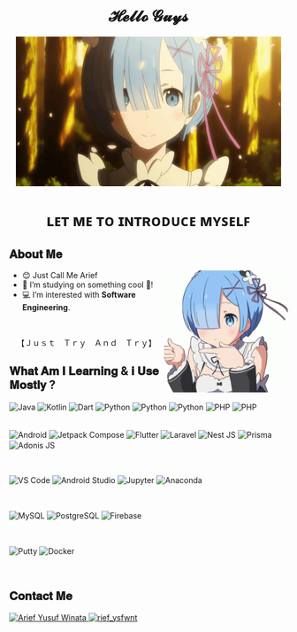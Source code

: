 <h1 align="center">𝓗𝓮𝓵𝓵𝓸 𝓖𝓾𝔂𝓼</h1> 

<div align="center">
  <img src="/assets/rem-wall.gif" />
</div>
 
<h1 align="center">ʟᴇᴛ ᴍᴇ ᴛᴏ ɪɴᴛʀᴏᴅᴜᴄᴇ ᴍʏꜱᴇʟꜰ</h1>

<h2>𝐀𝐛𝐨𝐮𝐭 𝐌𝐞</h2>

<img src="/assets/rem-profile.gif" align="right" height="220" /> 

<ul>
  <li>😊 Just Call Me Arief</li>
  <li>🔭 I’m studying on something cool 🚀!</li>
  <li>💻 I’m interested with <b>Software Engineering</b>.</li>
</ul>

<br />

<p align="center">【Ｊｕｓｔ　Ｔｒｙ　Ａｎｄ　Ｔｒｙ】</p> 

<h2>𝐖𝐡𝐚𝐭 𝐀𝐦 𝐈 𝐋𝐞𝐚𝐫𝐧𝐢𝐧𝐠 & 𝐢 𝐔𝐬𝐞 𝐌𝐨𝐬𝐭𝐥𝐲 ?</h2>

<div style="display: inline_block">
  <img
    align="center"
    alt="Java"
    height="30"
    width="40"
    src="https://cdn.jsdelivr.net/gh/devicons/devicon/icons/java/java-original.svg"
  />
  <img
    align="center"
    alt="Kotlin"
    height="30"
    width="40"
    src="https://cdn.jsdelivr.net/gh/devicons/devicon/icons/kotlin/kotlin-original.svg"
  />
  <img
    align="center"
    alt="Dart"
    height="30"
    width="40"
    src="https://cdn.jsdelivr.net/gh/devicons/devicon/icons/dart/dart-original.svg"
  />
  <img
    align="center"
    alt="Python"
    height="30"
    width="40"
    src="https://cdn.jsdelivr.net/gh/devicons/devicon/icons/python/python-original.svg"
  />
  <img
    align="center"
    alt="Python"
    height="30"
    width="40"
    src="https://cdn.jsdelivr.net/gh/devicons/devicon/icons/javascript/javascript-original.svg"
  />
  <img
    align="center"
    alt="Python"
    height="30"
    width="40"
    src="https://cdn.jsdelivr.net/gh/devicons/devicon/icons/typescript/typescript-original.svg"
  />
  <img
    align="center"
    alt="PHP"
    height="30"
    width="40"
    src="https://cdn.jsdelivr.net/gh/devicons/devicon/icons/php/php-original.svg"
  />
    <img
    align="center"
    alt="PHP"
    height="30"
    width="40"
    src="https://cdn.jsdelivr.net/gh/devicons/devicon/icons/go/go-original.svg"
  />
  
  <br />
  <br />
  
  <img
    align="center"
    alt="Android"
    height="30"
    width="40"
    src="https://cdn.jsdelivr.net/gh/devicons/devicon/icons/android/android-original.svg"
  />
    <img
    align="center"
    alt="Jetpack Compose"
    height="30"
    width="40"
    src="https://cdn.jsdelivr.net/gh/devicons/devicon/icons/jetpackcompose/jetpackcompose-original.svg"
  />
  <img
    align="center"
    alt="Flutter"
    height="30"
    width="40"
    src="https://cdn.jsdelivr.net/gh/devicons/devicon/icons/flutter/flutter-original.svg"
  />
  <img
    align="center"
    alt="Laravel"
    height="30"
    width="40"
    src="https://cdn.jsdelivr.net/gh/devicons/devicon/icons/laravel/laravel-original.svg"
  />
  <img
    align="center"
    alt="Nest JS"
    height="30"
    width="40"
    src="https://cdn.jsdelivr.net/gh/devicons/devicon/icons/nestjs/nestjs-original.svg"
  />
    <img
    align="center"
    alt="Prisma"
    height="30"
    width="40"
    src="https://cdn.jsdelivr.net/gh/devicons/devicon/icons/prisma/prisma-original.svg"
  />
  <img
    align="center"
    alt="Adonis JS"
    height="30"
    width="40"
    src="https://cdn.jsdelivr.net/gh/devicons/devicon/icons/adonisjs/adonisjs-original.svg"
  />
</div>

  <br />

  <img
    align="center"
    alt="VS Code"
    height="30"
    width="40"
    src="https://cdn.jsdelivr.net/gh/devicons/devicon/icons/vscode/vscode-original.svg"
  />
  <img
    align="center"
    alt="Android Studio"
    height="30"
    width="40"
    src="https://cdn.jsdelivr.net/gh/devicons/devicon/icons/androidstudio/androidstudio-original.svg"
  />
  <img
    align="center"
    alt="Jupyter"
    height="30"
    width="40"
    src="https://cdn.jsdelivr.net/gh/devicons/devicon/icons/jupyter/jupyter-original.svg"
  />
  <img
    align="center"
    alt="Anaconda"
    height="30"
    width="40"
    src="https://cdn.jsdelivr.net/gh/devicons/devicon/icons/anaconda/anaconda-original.svg"
  />

  <br />

  <img
    align="center"
    alt="MySQL"
    height="30"
    width="40"
    src="https://cdn.jsdelivr.net/gh/devicons/devicon/icons/mysql/mysql-original.svg"
  />
    <img
    align="center"
    alt="PostgreSQL"
    height="30"
    width="40"
    src="https://cdn.jsdelivr.net/gh/devicons/devicon/icons/postgresql/postgresql-original.svg"
  />
  <img
    align="center"
    alt="Firebase"
    height="30"
    width="40"
    src="https://cdn.jsdelivr.net/gh/devicons/devicon/icons/firebase/firebase-original.svg"
  />
</div>

  <br />

  <img
    align="center"
    alt="Putty"
    height="30"
    width="40"
    src="https://cdn.jsdelivr.net/gh/devicons/devicon/icons/putty/putty-original.svg"
  />
    <img
    align="center"
    alt="Docker"
    height="30"
    width="40"
    src="https://cdn.jsdelivr.net/gh/devicons/devicon/icons/docker/docker-original.svg"
  />

<br />

<h2>𝐂𝐨𝐧𝐭𝐚𝐜𝐭 𝐌𝐞</h2>

<div>
  <a href="https://www.linkedin.com/in/arief-yusuf-winata-71a325204/" target="_blank">
    <img
      alt="Arief Yusuf Winata"
      src="https://img.shields.io/badge/LinkedIn-0077B5?style=for-the-badge&logo=linkedin&logoColor=white"
      target="_blank"
    />
  </a>
  <a href="https://www.instagram.com/rief_ysfwnt/" target="_blank">
    <img
      alt="rief_ysfwnt"
      src="https://img.shields.io/badge/-Instagram-%23E4405F?style=for-the-badge&logo=instagram&logoColor=white"
      target="_blank"
    />
  </a>
</div>
